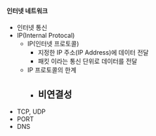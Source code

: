#### 인터넷 네트워크

- 인터넷 통신
- IP(Internal Protocal)
	- IP(인터넷 프로토콜)
		- 지정한 IP 주소(IP Address)에 데이터 전달
		- 패킷 이라는 통신 단위로 데이터를 전달
	- IP 프로토콜의 한계
		- 비연결성
			- 
- TCP, UDP
- PORT
- DNS
